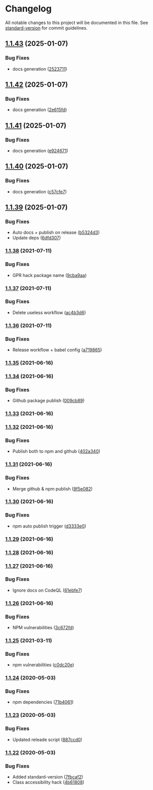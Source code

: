 # Changelog

All notable changes to this project will be documented in this file. See [standard-version](https://github.com/conventional-changelog/standard-version) for commit guidelines.

## [1.1.43](https://github.com/Zenoo/slick-loader/compare/v1.1.42...v1.1.43) (2025-01-07)


### Bug Fixes

* docs generation ([2523711](https://github.com/Zenoo/slick-loader/commit/2523711bd30711d7d3d618bd9978a73326e59adb))

## [1.1.42](https://github.com/Zenoo/slick-loader/compare/v1.1.41...v1.1.42) (2025-01-07)


### Bug Fixes

* docs generation ([2e615fd](https://github.com/Zenoo/slick-loader/commit/2e615fd62c5f3f34ad490e61b1447070830a9170))

## [1.1.41](https://github.com/Zenoo/slick-loader/compare/v1.1.40...v1.1.41) (2025-01-07)


### Bug Fixes

* docs generation ([e924671](https://github.com/Zenoo/slick-loader/commit/e9246710fd196ebe19e7a74ccb34ae7949c43d35))

## [1.1.40](https://github.com/Zenoo/slick-loader/compare/v1.1.39...v1.1.40) (2025-01-07)


### Bug Fixes

* docs generation ([c57cfe7](https://github.com/Zenoo/slick-loader/commit/c57cfe7058ce21ecb5c6c9ea41fc923d9f0efc13))

## [1.1.39](https://github.com/Zenoo/slick-loader/compare/v1.1.38...v1.1.39) (2025-01-07)


### Bug Fixes

* Auto docs + publish on release ([b5324d3](https://github.com/Zenoo/slick-loader/commit/b5324d3c6aa7d3d25a483fb770f8b5c9388cfe10))
* Update deps ([6dfd307](https://github.com/Zenoo/slick-loader/commit/6dfd3077890e01ecaf05c8f53af6e33bf75605c0))

### [1.1.38](https://github.com/Zenoo/slick-loader/compare/v1.1.37...v1.1.38) (2021-07-11)


### Bug Fixes

* GPR hack package name ([9cba9aa](https://github.com/Zenoo/slick-loader/commit/9cba9aa1fe06d04b90cc18a2a5c84969656d3d49))

### [1.1.37](https://github.com/Zenoo/slick-loader/compare/v1.1.36...v1.1.37) (2021-07-11)


### Bug Fixes

* Delete useless workflow ([ac4b3d6](https://github.com/Zenoo/slick-loader/commit/ac4b3d669cf2ecf24900c9d25b72c03ee6e8c3f5))

### [1.1.36](https://github.com/Zenoo/slick-loader/compare/v1.1.35...v1.1.36) (2021-07-11)


### Bug Fixes

* Release workflow + babel config ([a719865](https://github.com/Zenoo/slick-loader/commit/a7198650272424d2f96583f50cedfde5034a6c91))

### [1.1.35](https://github.com/Zenoo/slick-loader/compare/v1.1.34...v1.1.35) (2021-06-16)

### [1.1.34](https://github.com/Zenoo/slick-loader/compare/v1.1.33...v1.1.34) (2021-06-16)


### Bug Fixes

* Github package publish ([009cb89](https://github.com/Zenoo/slick-loader/commit/009cb899f04787154c0721f4e25cab9cbd61c78e))

### [1.1.33](https://github.com/Zenoo/slick-loader/compare/v1.1.32...v1.1.33) (2021-06-16)

### [1.1.32](https://github.com/Zenoo/slick-loader/compare/v1.1.31...v1.1.32) (2021-06-16)


### Bug Fixes

* Publish both to npm and github ([402a340](https://github.com/Zenoo/slick-loader/commit/402a340be69b3457114b11dbc3d91c250fe20234))

### [1.1.31](https://github.com/Zenoo/slick-loader/compare/v1.1.30...v1.1.31) (2021-06-16)


### Bug Fixes

* Merge github & npm publish ([8f5e082](https://github.com/Zenoo/slick-loader/commit/8f5e0825aa3ef1ed6a843cb82c5996cef45c205a))

### [1.1.30](https://github.com/Zenoo/slick-loader/compare/v1.1.29...v1.1.30) (2021-06-16)


### Bug Fixes

* npm auto publish trigger ([d3333e0](https://github.com/Zenoo/slick-loader/commit/d3333e03ac74f6f74042c5adb3d0ec1c1774f116))

### [1.1.29](https://github.com/Zenoo/slick-loader/compare/v1.1.28...v1.1.29) (2021-06-16)

### [1.1.28](https://github.com/Zenoo/slick-loader/compare/v1.1.27...v1.1.28) (2021-06-16)

### [1.1.27](https://github.com/Zenoo/slick-loader/compare/v1.1.26...v1.1.27) (2021-06-16)


### Bug Fixes

* Ignore docs on CodeQL ([61ebfe7](https://github.com/Zenoo/slick-loader/commit/61ebfe77fae3a9c24ddc9197b69697c4039e9fb7))

### [1.1.26](https://github.com/Zenoo/slick-loader/compare/v1.1.25...v1.1.26) (2021-06-16)


### Bug Fixes

* NPM vulnerabilities ([3c672fd](https://github.com/Zenoo/slick-loader/commit/3c672fd45354d3567ded72a95a97b486282d32d7))

### [1.1.25](https://github.com/Zenoo/slick-loader/compare/v1.1.24...v1.1.25) (2021-03-11)


### Bug Fixes

* npm vulnerabilities ([c0dc20e](https://github.com/Zenoo/slick-loader/commit/c0dc20eb0cbc63d35e4c712e40d8850d3f77df42))

### [1.1.24](https://github.com/Zenoo/slick-loader/compare/v1.1.23...v1.1.24) (2020-05-03)


### Bug Fixes

* npm dependencies ([71b4061](https://github.com/Zenoo/slick-loader/commit/71b406154e9cf5bcd2f44c1f210c356ce25a6b4c))

### [1.1.23](https://github.com/Zenoo/slick-loader/compare/v1.1.22...v1.1.23) (2020-05-03)


### Bug Fixes

* Updated releade script ([887ccd0](https://github.com/Zenoo/slick-loader/commit/887ccd0c814b7ba30acdf7f9eea99bfc433bfa31))

### [1.1.22](https://github.com/Zenoo/slick-loader/compare/v1.1.21...v1.1.22) (2020-05-03)


### Bug Fixes

* Added standard-version ([7fbcaf2](https://github.com/Zenoo/slick-loader/commit/7fbcaf2e76487f7b358342a939129a6233fc7433))
* Class accessibility hack ([4b61808](https://github.com/Zenoo/slick-loader/commit/4b61808584d8fb25d2bc8af977d238594c14c20d))
